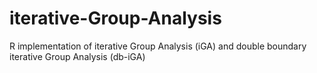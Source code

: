 # iterative-Group-Analysis
R implementation of iterative Group Analysis (iGA) and double boundary iterative Group Analysis (db-iGA)
